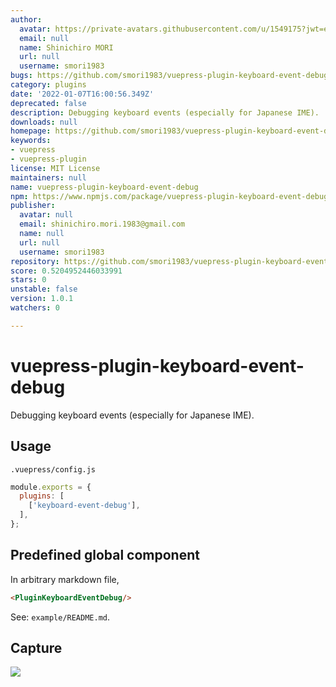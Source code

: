 ```yaml
---
author:
  avatar: https://private-avatars.githubusercontent.com/u/1549175?jwt=eyJhbGciOiJIUzI1NiIsInR5cCI6IkpXVCJ9.eyJpc3MiOiJnaXRodWIuY29tIiwiYXVkIjoicmF3LmdpdGh1YnVzZXJjb250ZW50LmNvbSIsImtleSI6ImtleTEiLCJleHAiOjE3MzQ2NTU1MDAsIm5iZiI6MTczNDY1NDMwMCwicGF0aCI6Ii91LzE1NDkxNzUifQ.h_sTqUxFXOcfH9rjIjsZr-X1TYNe4SrZGr8ilz0TMSE&v=4
  email: null
  name: Shinichiro MORI
  url: null
  username: smori1983
bugs: https://github.com/smori1983/vuepress-plugin-keyboard-event-debug/issues
category: plugins
date: '2022-01-07T16:00:56.349Z'
deprecated: false
description: Debugging keyboard events (especially for Japanese IME).
downloads: null
homepage: https://github.com/smori1983/vuepress-plugin-keyboard-event-debug
keywords:
- vuepress
- vuepress-plugin
license: MIT License
maintainers: null
name: vuepress-plugin-keyboard-event-debug
npm: https://www.npmjs.com/package/vuepress-plugin-keyboard-event-debug
publisher:
  avatar: null
  email: shinichiro.mori.1983@gmail.com
  name: null
  url: null
  username: smori1983
repository: https://github.com/smori1983/vuepress-plugin-keyboard-event-debug
score: 0.5204952446033991
stars: 0
unstable: false
version: 1.0.1
watchers: 0

---
```


# vuepress-plugin-keyboard-event-debug

Debugging keyboard events (especially for Japanese IME).


## Usage

`.vuepress/config.js`

```js
module.exports = {
  plugins: [
    ['keyboard-event-debug'],
  ],
};
```


## Predefined global component

In arbitrary markdown file,

```html
<PluginKeyboardEventDebug/>
```

See: `example/README.md`.


## Capture

![](https://cdn.jsdelivr.net/gh/smori1983/vuepress-plugin-keyboard-event-debug@master/doc/capture.01.png)
